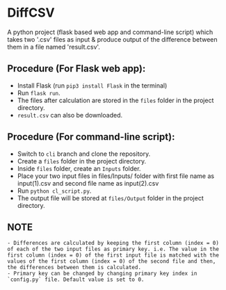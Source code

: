 # DiffCSV
   A python project (flask based web app and command-line script) which takes two '.csv' files as input & produce output of the difference between them in a file named 'result.csv'.
   

## Procedure (For Flask web app):
   - Install Flask (run `pip3 install Flask` in the terminal)
   - Run `flask run`.
   - The files after calculation are stored in the `files` folder in the project directory.
   - `result.csv` can also be downloaded.
   
## Procedure (For command-line script):
   - Switch to `cli` branch and clone the repository.
   - Create a `files` folder in the project directory.
   - Inside `files` folder, create an `Inputs` folder.
   - Place your two input files in files/Inputs/ folder with first file name as input(1).csv and second file name as input(2).csv
   - Run `python cl_script.py`.
   - The output file will be stored at `files/Output` folder in the project directory.
   
## NOTE
    - Differences are calculated by keeping the first column (index = 0) of each of the two input files as primary key. i.e. The value in the first column (index = 0) of the first input file is matched with the values of the first column (index = 0) of the second file and then, the differences between them is calculated.
    - Primary key can be changed by changing primary key index in `config.py` file. Default value is set to 0.